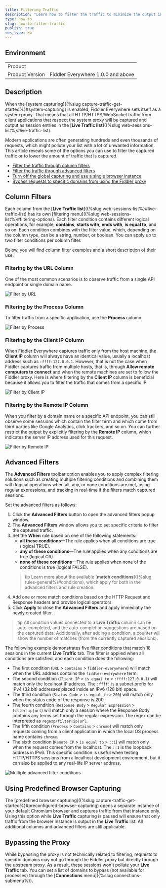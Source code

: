 ```yaml
---
title: Filtering Traffic
description: "Learn how to filter the traffic to minimize the output in Live Traffic when working with Telerik Fiddler Everywhere."
type: how-to
slug: how-to-filter-traffic
publish: true
res_type: kb
---
```


## Environment

|   |   |
|---|---|
| Product   |
| Product Version | Fiddler Everywhere 1.0.0 and above  |


## Description

When the [system capturing]({%slug capture-traffic-get-started%}#system-capturing) is enabled, Fiddler Everywhere sets itself as a system proxy. That means that all HTTP/HTTPS/WebSocket traffic from client applications that respect the system proxy will be captured and output as session entries in the [**Live Traffic list**]({%slug web-sessions-list%}#live-traffic-list). 

Modern applications are often generating hundreds and even thousands of requests, which might pollute your list with a lot of unwanted information. This article reveals some of the options you can use to filter the captured traffic or to lower the amount of traffic that is captured.

- [Filter the traffic through column filters](#column-filters)
- [Filter the traffic through advanced filters](#advanced-filters)
- [Turn off the global capturing and use a single browser instance](#using-predefined-browser-capturing)
- [Bypass requests to specific domains from using the Fiddler proxy](#bypassing-the-proxy)

## Column Filters

Each column from the [**Live Traffic list**]({%slug web-sessions-list%}#live-traffic-list) has its own [filtering menu]({%slug web-sessions-list%}#filtering-options). Each filter condition contains different logical operations, for example, **contains**, **starts with**, **ends with**, **is equal to**, and so on. Each condition combines with the filter value, which, depending on the column type, can be a string, number, or boolean. You can apply up to two filter conditions per column filter.

Below, you will find column filter examples and a short description of their use.

### Filtering by the URL Column

One of the most common scenarios is to observe traffic from a single API endpoint or single domain name.

![Filter by URL](../images/kb/filters/fcolumn-url.png)


### Filtering by the Process Column

To filter traffic from a specific application, use the **Process** column.

![Filter by Process](../images/kb/filters/fcolumn-process.png)


### Filtering by the Client IP Column

When Fiddler Everywhere captures traffic only from the host machine, the **Client IP** column will always have an identical value, usually a localhost address such as `:ffff:127.0.0.1`. However, that is not the case when Fiddler captures traffic from multiple hosts, that is, through **Allow remote computers to connect** and when the remote machines are set to follow the Fiddler proxy. Here is where filtering by the **Client IP** column is beneficial because it allows you to filter the traffic that comes from a specific IP.

![Filter by Client IP](../images/kb/filters/fcolumn-client-ip.png)


### Filtering by the Remote IP Column

When you filter by a domain name or a specific API endpoint, you can still observe some sessions which contain the filter term and which come from third parties like Google Analytics, click trackers, and so on. You can further restrict the output by explicitly filtering by the **Remote IP** column, which indicates the server IP address used for this request.

![Filter by Remote IP](../images/kb/filters/fcolumn-remote-ip.png)



## Advanced Filters

The **Advanced Filters** toolbar option enables you to apply complex filtering solutions such as creating multiple filtering conditions and combining them with logical operations when all, any, or none conditions are met, using regular expressions, and tracking in real-time if the filters match captured sessions.

Set the advanced filters as follows:

1. Click the **Advanced Filters** button to open the advanced filters popup window.
1. The **Advanced Filters** window allows you to set specific criteria to filter the captured traffic.
1. Set the **When** rule based on one of the following statements:
    - **all these conditions**&mdash;The rule applies when all conditions are true (logical TRUE).
    - **any of these conditions**&mdash;The rule applies when any conditions are true (logical OR).
    - **none of these conditions**&mdash;The rule applies when none of the conditions is true (logical FALSE).
    >tip Learn more about the available [**match conditions**]({%slug rules-general%}#conditions), which apply for both in the advanced filters and rule creation.
1. Add one or more match conditions based on the HTTP Request and Response headers and provide logical operators.
1. Click **Apply** to close the **Advanced Filters** and apply immediatly the newly created filter.   

>tip All condition values connected to a **Live Traffic** column can be auto-completed, and the auto-completion suggestions are based on the captured data. Additionally, after adding a condition, a counter will show the number of matches (from the currently captured sessions).

The following example demonstrates five filter conditions that match 18 sessions in the current **Live Traffic** tab. The filter is applied when all conditions are satisfied, and each condition does the following:
- The first condition (`URL` > `contains` > `fiddler-everywhere`) will match when the URL address contains the `fiddler-everywhere` term.
- The second condition (`Client IP` > `is equal to` > `:ffff:127.0.0.1`) will match only the localhost IP address. The `:ffff:` is a subnet prefix for IPv4 (32 bit) addresses placed inside an IPv6 (128 bit) space.
- The third condition (`Status Code` > `is equal to` > `200`) will match only when the status code of the response is 200.
- The fourth condition (`Response Body` > `Regular Expression` > `filter|ip|url`) will match only a session where the Response Body contains any terms set through the regular expression. The regex can be interpreted as `regexp/filter|ip|url`.
- The fifth condition (`Process` > `Contains` > `chrome`) will match only requests coming from a client application in which the local OS process name contains `chrome`.
- The sixth condition (`Remote IP` > `is equal to` > `::1`) will match only when the request comes from the localhost. The `::1` is the loopback address in IPv6. This specific condition is useful when testing HTTP/HTTPS sessions from a localhost development environment, but it can also be applied to any real-life IP server address.

![Multiple advanced filter conditions](../images/kb/filters/adv-filters.png)

## Using Predefined Browser Capturing

The [predefined browser capturing]({%slug capture-traffic-get-started%}#preconfigured-browser-capturing) opens a separate instance of your default Chromium browser and captures traffic from that instance only. Using this option while **Live Traffic** capturing is paused will ensure that only traffic from the browser instance is output in the **Live Traffic** list. All additional columns and advanced filters are still applicable. 

## Bypassing the Proxy

While bypassing the proxy is not technically related to filtering, requests to specific domains may not go through the Fiddler proxy but directly through the upstream proxy. As a result, these sessions won't pollute your **Live Traffic** tab. You can set a list of domains to bypass (not available for processes) through the [**Connections** menu]({%slug connections-submenu%}).
